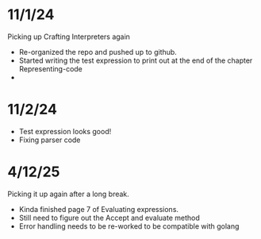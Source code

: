 # 11/1/24
Picking up Crafting Interpreters again
- Re-organized the repo and pushed up to github.
- Started writing the test expression to print out at the end of the chapter Representing-code
- 
# 11/2/24
- Test expression looks good!
- Fixing parser code

# 4/12/25 
Picking it up again after a long break. 
- Kinda finished page 7 of Evaluating expressions.
- Still need to figure out the Accept and evaluate method
- Error handling needs to be re-worked to be compatible with golang





